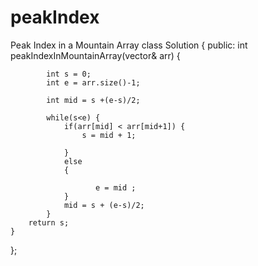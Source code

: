 # peakIndex
Peak Index in a Mountain Array
class Solution {
public:
    int peakIndexInMountainArray(vector<int>& arr) {
       
   
            int s = 0;
            int e = arr.size()-1;
            
            int mid = s +(e-s)/2;
            
            while(s<e) {
                if(arr[mid] < arr[mid+1]) {
                    s = mid + 1;
                    
                }
                else
                {
                    
                       e = mid ;
                }
                mid = s + (e-s)/2;
            }
        return s;
    }
};
        
    

